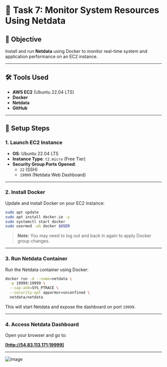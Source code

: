 # 🚀 Task 7: Monitor System Resources Using Netdata

## 📌 Objective
Install and run **Netdata** using Docker to monitor real-time system and application performance on an EC2 instance.

---

## 🛠 Tools Used
- **AWS EC2** (Ubuntu 22.04 LTS)
- **Docker**
- **Netdata**
- **GitHub**

---

## 🔧 Setup Steps

### 1. Launch EC2 Instance
- **OS**: Ubuntu 22.04 LTS  
- **Instance Type**: `t2.micro` (Free Tier)  
- **Security Group Ports Opened**:  
  - `22` (SSH)  
  - `19999` (Netdata Web Dashboard)

---

### 2. Install Docker
Update and install Docker on your EC2 instance:

```bash
sudo apt update
sudo apt install docker.io -y
sudo systemctl start docker
sudo usermod -aG docker $USER
```

> **Note:** You may need to log out and back in again to apply Docker group changes.

---

### 3. Run Netdata Container

Run the Netdata container using Docker:

```bash
docker run -d --name=netdata \
  -p 19999:19999 \
  --cap-add=SYS_PTRACE \
  --security-opt apparmor=unconfined \
  netdata/netdata
```

This will start Netdata and expose the dashboard on port `19999`.

---

### 4. Access Netdata Dashboard

Open your browser and go to:

 **[http://54.83.113.171:19999]**




---

![image](https://github.com/user-attachments/assets/942f9ec6-0935-4041-898d-e095e4819f88)
